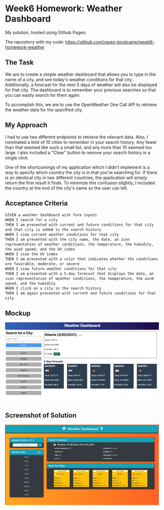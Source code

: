 # Week6 Homework: Weather Dashboard
My solution, hosted using Github Pages:

The repository with my code: https://github.com/raven-bootcamp/week6-homework-weather

## The Task
We are to create a simple weather dashboard that allows you to type in the name of a city, and see today's weather conditions for that city.  Additionally, a forecast for the next 5 days of weather will also be displayed for that city.  The dashboard is to remember your previous searches so that you can easily search for them again.

To accomplish this, we are to use the OpenWeather One Call API to retrieve the weather data for the specified city.  

## My Approach
I had to use two different endpoints to retrieve the relevant data.  Also, I nominated a limit of 10 cities to remember in your search history.  Any fewer than that seemed like such a small list, and any more than 10 seemed too large.  I also included a "Clear" button to remove your search history in a single click. 

One of the shortcomings of my application which I didn't implement is a way to specify which country the city is in that you're searching for.  If there is an identical city in two different countries, the application will simply return the first result it finds.  To minimize this confusion slightly, I included the country at the end of the city's name so the user can tell.

## Acceptance Criteria

```
GIVEN a weather dashboard with form inputs
WHEN I search for a city
THEN I am presented with current and future conditions for that city and that city is added to the search history
WHEN I view current weather conditions for that city
THEN I am presented with the city name, the date, an icon representation of weather conditions, the temperature, the humidity, the wind speed, and the UV index
WHEN I view the UV index
THEN I am presented with a color that indicates whether the conditions are favorable, moderate, or severe
WHEN I view future weather conditions for that city
THEN I am presented with a 5-day forecast that displays the date, an icon representation of weather conditions, the temperature, the wind speed, and the humidity
WHEN I click on a city in the search history
THEN I am again presented with current and future conditions for that city
```

## Mockup
![image](/images/mockup.png)

## Screenshot of Solution
![image](/images/solution.png)